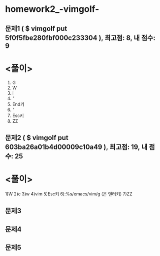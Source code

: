 # homework2_-vimgolf-

## 문제1 ( $ vimgolf put 5f0f5fbe280fbf000c233304 ), 최고점: 8, 내 점수: 9

# <풀이>

1) G
2) W
3) i
4) "
5) End키
6) "
7) Esc키
8) ZZ


## 문제2 ( $ vimgolf put 603ba26a01b4d00009c10a49 ), 최고점: 19, 내 점수: 25

# <풀이>

1)W
2)c
3)w
4)vim
5)Esc키
6):%s/emacs/vim/g<CR>   (<CR>은 엔터키)
7)ZZ

## 문제3

## 문제4

## 문제5
